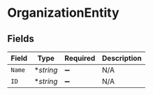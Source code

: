 # OrganizationEntity


## Fields

| Field              | Type               | Required           | Description        |
| ------------------ | ------------------ | ------------------ | ------------------ |
| `Name`             | **string*          | :heavy_minus_sign: | N/A                |
| `ID`               | **string*          | :heavy_minus_sign: | N/A                |
